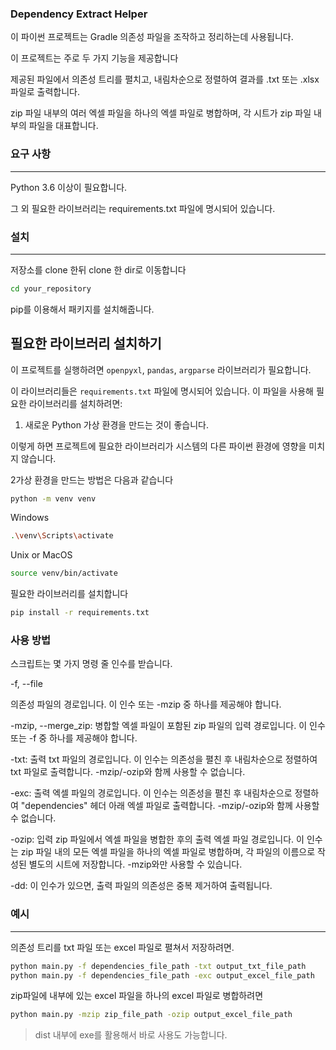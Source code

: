 ### Dependency Extract Helper

이 파이썬 프로젝트는 Gradle 의존성 파일을 조작하고 정리하는데 사용됩니다.

이 프로젝트는 주로 두 가지 기능을 제공합니다

제공된 파일에서 의존성 트리를 펼치고, 내림차순으로 정렬하여 결과를 .txt 또는 .xlsx 파일로 출력합니다.

zip 파일 내부의 여러 엑셀 파일을 하나의 엑셀 파일로 병합하며, 각 시트가 zip 파일 내부의 파일을 대표합니다.

### 요구 사항
---
Python 3.6 이상이 필요합니다. 

그 외 필요한 라이브러리는 requirements.txt 파일에 명시되어 있습니다.

### 설치
---

저장소를 clone 한뒤 clone 한 dir로 이동합니다

```bash
cd your_repository
```

pip를 이용해서 패키지를 설치해줍니다.

## 필요한 라이브러리 설치하기

이 프로젝트를 실행하려면 `openpyxl`, `pandas`, `argparse` 라이브러리가 필요합니다.

이 라이브러리들은 `requirements.txt` 파일에 명시되어 있습니다. 이 파일을 사용해 필요한 라이브러리를 설치하려면:

1. 새로운 Python 가상 환경을 만드는 것이 좋습니다. 

이렇게 하면 프로젝트에 필요한 라이브러리가 시스템의 다른 파이썬 환경에 영향을 미치지 않습니다. 

2가상 환경을 만드는 방법은 다음과 같습니다

```bash
python -m venv venv
```
Windows
```bash
.\venv\Scripts\activate
```

Unix or MacOS
```bash
source venv/bin/activate
```

필요한 라이브러리를 설치합니다

```bash
pip install -r requirements.txt
```


### 사용 방법
스크립트는 몇 가지 명령 줄 인수를 받습니다.

-f, --file

의존성 파일의 경로입니다. 
이 인수 또는 -mzip 중 하나를 제공해야 합니다.

-mzip, --merge_zip: 병합할 엑셀 파일이 포함된 zip 파일의 입력 경로입니다. 이 인수 또는 -f 중 하나를 제공해야 합니다.

-txt: 출력 txt 파일의 경로입니다. 이 인수는 의존성을 펼친 후 내림차순으로 정렬하여 txt 파일로 출력합니다. -mzip/-ozip와 함께 사용할 수 없습니다.

-exc: 출력 엑셀 파일의 경로입니다. 이 인수는 의존성을 펼친 후 내림차순으로 정렬하여 "dependencies" 헤더 아래 엑셀 파일로 출력합니다. -mzip/-ozip와 함께 사용할 수 없습니다.

-ozip: 입력 zip 파일에서 엑셀 파일을 병합한 후의 출력 엑셀 파일 경로입니다. 이 인수는 zip 파일 내의 모든 엑셀 파일을 하나의 엑셀 파일로 병합하며, 각 파일의 이름으로 작성된 별도의 시트에 저장합니다. -mzip와만 사용할 수 있습니다.

-dd: 이 인수가 있으면, 출력 파일의 의존성은 중복 제거하여 출력됩니다.



### 예시
---

의존성 트리를 txt 파일 또는 excel 파일로 펼쳐서 저장하려면.

```bash
python main.py -f dependencies_file_path -txt output_txt_file_path
python main.py -f dependencies_file_path -exc output_excel_file_path
```

zip파일에 내부에 있는 excel 파일을 하나의 excel 파일로 병합하려면

```bash
python main.py -mzip zip_file_path -ozip output_excel_file_path
```

> dist 내부에 exe를 활용해서 바로 사용도 가능합니다.

